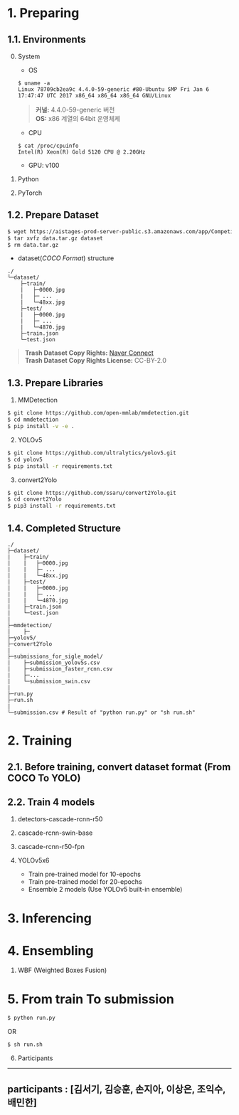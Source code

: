 # 1. Preparing

## 1.1. Environments
0. System
	* OS
	```plain text
	$ uname -a
	Linux 78709cb2ea9c 4.4.0-59-generic #80-Ubuntu SMP Fri Jan 6 17:47:47 UTC 2017 x86_64 x86_64 x86_64 GNU/Linux
	```
	> **커널:** 4.4.0-59-generic 버전  
	> **OS:** x86 계열의 64bit 운영체제
	
	* CPU
	```plain text
	$ cat /proc/cpuinfo 
	Intel(R) Xeon(R) Gold 5120 CPU @ 2.20GHz
	```
	* GPU: v100
1. Python
2. PyTorch


## 1.2. Prepare Dataset
```bash
$ wget https://aistages-prod-server-public.s3.amazonaws.com/app/Competitions/000076/data/data.tar.gz
$ tar xvfz data.tar.gz dataset
$ rm data.tar.gz
```
* dataset(*COCO Format*) structure
```plain text
./
└─dataset/
    ├─train/
    |   ├─0000.jpg
    |   ├─ ...
    |   └─48xx.jpg
    ├─test/
    |   ├─0000.jpg
    |   ├─ ...
    |   └─4870.jpg
    ├─train.json
    └─test.json
```
> **Trash Dataset Copy Rights:** [Naver Connect](https://connect.or.kr)  
> **Trash Dataset Copy Rights License:** CC-BY-2.0

## 1.3. Prepare Libraries
1. MMDetection
```bash
$ git clone https://github.com/open-mmlab/mmdetection.git
$ cd mmdetection
$ pip install -v -e . 
```
2. YOLOv5
```bash
$ git clone https://github.com/ultralytics/yolov5.git
$ cd yolov5
$ pip install -r requirements.txt
```

3. convert2Yolo
```bash
$ git clone https://github.com/ssaru/convert2Yolo.git
$ cd convert2Yolo
$ pip3 install -r requirements.txt
```

## 1.4. Completed Structure
```plain text
./
├─dataset/
|    ├─train/
|    |   ├─0000.jpg
|    |   ├─ ...
|    |   └─48xx.jpg
|    ├─test/
|    |   ├─0000.jpg
|    |   ├─ ...
|    |   └─4870.jpg
|    ├─train.json
|    └─test.json
|
├─mmdetection/
|    ├─
├─yolov5/
├─convert2Yolo
|
├─submissions_for_sigle_model/
|    ├─submission_yolov5s.csv
|    ├─submission_faster_rcnn.csv
|    ├─...
|    └─submission_swin.csv
|
├─run.py 
├─run.sh
|
└─submission.csv # Result of "python run.py" or "sh run.sh"
```

# 2. Training

## 2.1. Before training, convert dataset format (**From COCO To YOLO**)

## 2.2. Train 4 models
1. detectors-cascade-rcnn-r50

2. cascade-rcnn-swin-base

3. cascade-rcnn-r50-fpn

4. YOLOv5x6
	* Train pre-trained model for 10-epochs
	* Train pre-trained model for 20-epochs
	* Ensemble 2 models (Use YOLOv5 built-in ensemble)

# 3. Inferencing

# 4. Ensembling
1. WBF (Weighted Boxes Fusion)

# 5. From train To submission
```bash
$ python run.py
```
OR
```bash
$ sh run.sh
```

6. Participants
---
participants : [김서기, 김승훈, 손지아, 이상은, 조익수, 배민한]
---
